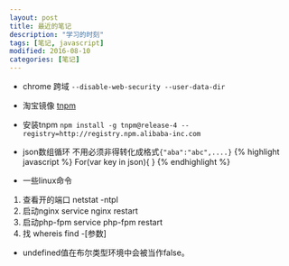 ```yaml
---
layout: post
title: 最近的笔记
description: "学习的时刻"
tags: [笔记, javascript]
modified: 2016-08-10
categories: [笔记]
---
```


* chrome 跨域
`--disable-web-security --user-data-dir`
* 淘宝镜像
[tnpm](http://web.npm.alibaba-inc.com/)
* 安装tnpm
`npm install -g tnpm@release-4 --registry=http://registry.npm.alibaba-inc.com`
* json数组循环
不用必须非得转化成格式`{"aba":"abc",....}`
{% highlight javascript %}
For(var key in json){
}
{% endhighlight %}



* 一些linux命令

1. 查看开的端口  netstat -ntpl
2. 启动nginx     service nginx restart
3. 启动php-fpm   service php-fpm restart
4. 找            whereis       find -[参数]

* undefined值在布尔类型环境中会被当作false。

<!-- more -->
